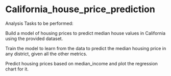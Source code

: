 # California_house_price_prediction

Analysis Tasks to be performed:

Build a model of housing prices to predict median house values in California using the provided dataset.

Train the model to learn from the data to predict the median housing price in any district, given all the other metrics.

Predict housing prices based on median_income and plot the regression chart for it.
